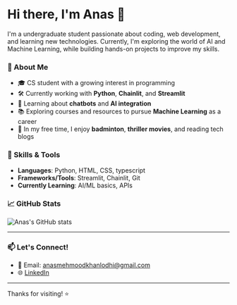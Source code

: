 # Hi there, I'm Anas 👋

I'm a undergraduate student passionate about coding, web development, and learning new technologies. Currently, I'm exploring the world of AI and Machine Learning, while building hands-on projects to improve my skills.

### 🚀 About Me
- 🎓 CS student with a growing interest in programming
- 🛠️ Currently working with **Python**, **Chainlit**, and **Streamlit**
- 🤖 Learning about **chatbots** and **AI integration**
- 📚 Exploring courses and resources to pursue **Machine Learning** as a career
- 🏸 In my free time, I enjoy **badminton**, **thriller movies**, and reading tech blogs

### 🧠 Skills & Tools
- **Languages**: Python, HTML, CSS, typescript
- **Frameworks/Tools**: Streamlit, Chainlit, Git
- **Currently Learning**: AI/ML basics, APIs

### 📈 GitHub Stats
![Anas's GitHub stats](https://github-readme-stats.vercel.app/api?username=AnasMehmood0&show_icons=true&theme=tokyonight)

---

### 📫 Let's Connect!
- 📧 Email: anasmehmoodkhanlodhi@gmail.com
- 🌐 [LinkedIn ](https://www.linkedin.com/in/anas-mehmood-21823b2ba/) 

---

Thanks for visiting! ⭐️
